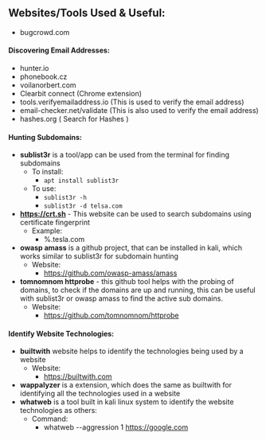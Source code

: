 
## Websites/Tools Used & Useful:

- bugcrowd.com

#### Discovering Email Addresses:

- hunter.io
- phonebook.cz
- voilanorbert.com
- Clearbit connect (Chrome extension)
- tools.verifyemailaddress.io (This is used to verify the email address)
- email-checker.net/validate (This is also used to verify the email address)
- hashes.org ( Search for Hashes )

#### Hunting Subdomains:

- **sublist3r** is a tool/app can be used from the terminal for finding subdomains
	- To install:
		- `apt install sublist3r`
	- To use:
		- `sublist3r -h`
		- `sublist3r -d telsa.com`
- **https://crt.sh** - This website can be used to search subdomains using certificate fingerprint
	- Example:
		- %.tesla.com
- **owasp amass** is a github project, that can be installed in kali, which works similar to sublist3r for subdomain hunting
	- Website:
		- https://github.com/owasp-amass/amass
- **tomnomnom httprobe** - this github tool helps with the probing of domains, to check if the domains are up and running, this can be useful with sublist3r or owasp amass to find the active sub domains.
	- Website:
		- https://github.com/tomnomnom/httprobe

#### Identify Website Technologies:

- **builtwith** website helps to identify the technologies being used by a website
	- Website:
		- https://builtwith.com
- **wappalyzer** is a extension, which does the same as builtwith for identifying all the technologies used in a website
- **whatweb** is a tool built in kali linux system to identify the website technologies as others:
	- Command:
		- whatweb --aggression 1 https://google.com




